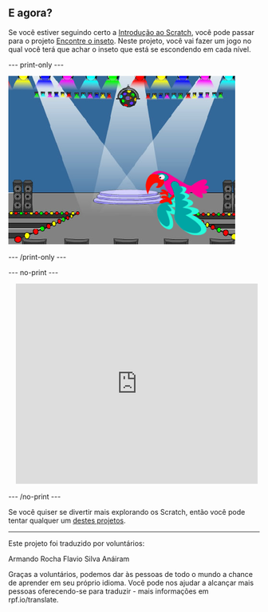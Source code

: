 ## E agora?

Se você estiver seguindo certo a [Introdução ao Scratch](https://projects.raspberrypi.org/pt-BR/pathways/scratch-intro), você pode passar para o projeto [Encontre o inseto](https://projects.raspberrypi.org/pt-BR/projects/find-the-bug). Neste projeto, você vai fazer um jogo no qual você terá que achar o inseto que está se escondendo em cada nível.

--- print-only ---

![O projeto "Encontre o Inseto".](images/find-the-bug.png)

--- /print-only ---

--- no-print ---

<div class="scratch-preview" style="margin-left: 15px;">
  <iframe allowtransparency="true" width="485" height="402" src="https://scratch.mit.edu/projects/embed/606940456/?autostart=false" frameborder="0"></iframe>
</div>

--- /no-print ---

Se você quiser se divertir mais explorando os Scratch, então você pode tentar qualquer um [destes projetos](https://projects.raspberrypi.org/pt-BR/projects?software%5B%5D=scratch&curriculum%5B%5D=%201).

***
Este projeto foi traduzido por voluntários:

Armando Rocha
Flavio Silva
Anáiram

Graças a voluntários, podemos dar às pessoas de todo o mundo a chance de aprender em seu próprio idioma. Você pode nos ajudar a alcançar mais pessoas oferecendo-se para traduzir - mais informações em rpf.io/translate.
